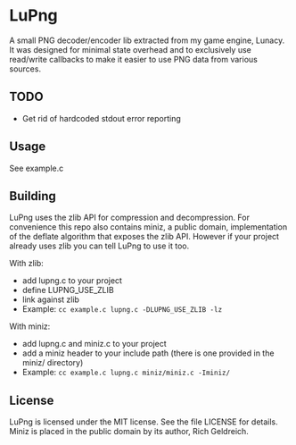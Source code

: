 LuPng
=====
A small PNG decoder/encoder lib extracted from my game engine, Lunacy. It was designed for minimal state overhead and to exclusively use read/write callbacks to make it easier to use PNG data from various sources.

TODO
----
- Get rid of hardcoded stdout error reporting

Usage
-----
See example.c

Building
--------
LuPng uses the zlib API for compression and decompression. For convenience this repo also contains miniz, a public domain, implementation of the deflate algorithm that exposes the zlib API. However if your project already uses zlib you can tell LuPng to use it too.

With zlib:
  - add lupng.c to your project
  - define LUPNG_USE_ZLIB
  - link against zlib
  - Example: `cc example.c lupng.c -DLUPNG_USE_ZLIB -lz`

With miniz:
  - add lupng.c and miniz.c to your project
  - add a miniz header to your include path (there is one provided in the miniz/ directory)
  - Example: `cc example.c lupng.c miniz/miniz.c -Iminiz/`

License
-------
LuPng is licensed under the MIT license. See the file LICENSE for details.
Miniz is placed in the public domain by its author, Rich Geldreich.
